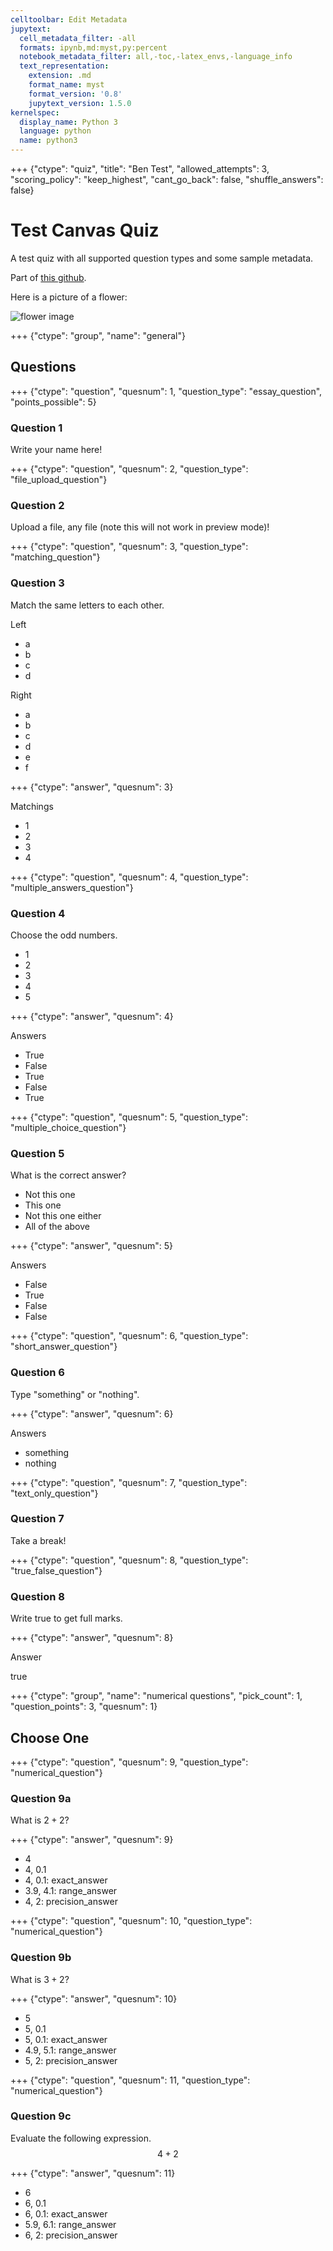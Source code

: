 ```yaml
---
celltoolbar: Edit Metadata
jupytext:
  cell_metadata_filter: -all
  formats: ipynb,md:myst,py:percent
  notebook_metadata_filter: all,-toc,-latex_envs,-language_info
  text_representation:
    extension: .md
    format_name: myst
    format_version: '0.8'
    jupytext_version: 1.5.0
kernelspec:
  display_name: Python 3
  language: python
  name: python3
---
```


+++ {"ctype": "quiz", "title": "Ben Test", "allowed_attempts": 3, "scoring_policy": "keep_highest", "cant_go_back": false, "shuffle_answers": false}

# Test Canvas Quiz
A test quiz with all supported question types and some sample metadata.

Part of [this github](https://github.com/hcolclou/md2canvas).

Here is a picture of a flower:

![flower image](media/flower.jpg)

+++ {"ctype": "group", "name": "general"}

## Questions

+++ {"ctype": "question", "quesnum": 1, "question_type": "essay_question", "points_possible": 5}

### Question 1
Write your name here!

+++ {"ctype": "question", "quesnum": 2, "question_type": "file_upload_question"}

### Question 2
Upload a file, any file (note this will not work in preview mode)!

+++ {"ctype": "question", "quesnum": 3, "question_type": "matching_question"}

### Question 3
Match the same letters to each other.

Left

* a
* b
* c
* d

Right

* a
* b
* c
* d
* e
* f

+++ {"ctype": "answer", "quesnum": 3}

Matchings

* 1
* 2
* 3
* 4

+++ {"ctype": "question", "quesnum": 4, "question_type": "multiple_answers_question"}

### Question 4
Choose the odd numbers.

* 1
* 2
* 3
* 4
* 5

+++ {"ctype": "answer", "quesnum": 4}

Answers
* True
* False
* True
* False
* True

+++ {"ctype": "question", "quesnum": 5, "question_type": "multiple_choice_question"}

### Question 5
What is the correct answer?

* Not this one
* This one
* Not this one either
* All of the above

+++ {"ctype": "answer", "quesnum": 5}

Answers
* False
* True
* False
* False

+++ {"ctype": "question", "quesnum": 6, "question_type": "short_answer_question"}

### Question 6
Type "something" or "nothing".

+++ {"ctype": "answer", "quesnum": 6}

Answers
* something
* nothing

+++ {"ctype": "question", "quesnum": 7, "question_type": "text_only_question"}

### Question 7
Take a break!

+++ {"ctype": "question", "quesnum": 8, "question_type": "true_false_question"}

### Question 8
Write true to get full marks.

+++ {"ctype": "answer", "quesnum": 8}

Answer

true

+++ {"ctype": "group", "name": "numerical questions", "pick_count": 1, "question_points": 3, "quesnum": 1}

## Choose One

+++ {"ctype": "question", "quesnum": 9, "question_type": "numerical_question"}

### Question 9a
What is $2 + 2$?

+++ {"ctype": "answer", "quesnum": 9}

* 4
* 4, 0.1
* 4, 0.1: exact_answer
* 3.9, 4.1: range_answer
* 4, 2: precision_answer

+++ {"ctype": "question", "quesnum": 10, "question_type": "numerical_question"}

### Question 9b
What is $3 + 2$?

+++ {"ctype": "answer", "quesnum": 10}

* 5
* 5, 0.1
* 5, 0.1: exact_answer
* 4.9, 5.1: range_answer
* 5, 2: precision_answer

+++ {"ctype": "question", "quesnum": 11, "question_type": "numerical_question"}

### Question 9c
Evaluate the following expression. $$4 + 2$$

+++ {"ctype": "answer", "quesnum": 11}

* 6
* 6, 0.1
* 6, 0.1: exact_answer
* 5.9, 6.1: range_answer
* 6, 2: precision_answer
